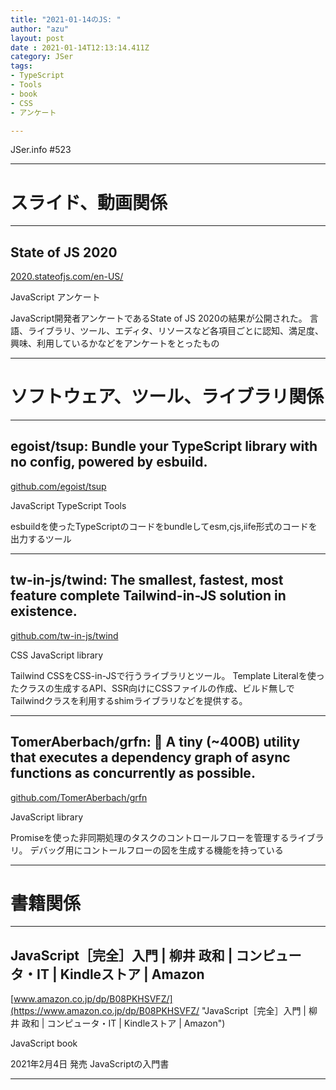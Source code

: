 ```yaml
---
title: "2021-01-14のJS: "
author: "azu"
layout: post
date : 2021-01-14T12:13:14.411Z
category: JSer
tags:
- TypeScript
- Tools
- book
- CSS
- アンケート

---
```


JSer.info #523

----

<h1 class="site-genre">スライド、動画関係</h1>

----

## State of JS 2020
[2020.stateofjs.com/en-US/](https://2020.stateofjs.com/en-US/ "State of JS 2020")
<p class="jser-tags jser-tag-icon"><span class="jser-tag">JavaScript</span> <span class="jser-tag">アンケート</span></p>

JavaScript開発者アンケートであるState of JS 2020の結果が公開された。
言語、ライブラリ、ツール、エディタ、リソースなど各項目ごとに認知、満足度、興味、利用しているかなどをアンケートをとったもの


----
<h1 class="site-genre">ソフトウェア、ツール、ライブラリ関係</h1>

----

## egoist/tsup: Bundle your TypeScript library with no config, powered by esbuild.
[github.com/egoist/tsup](https://github.com/egoist/tsup "egoist/tsup: Bundle your TypeScript library with no config, powered by esbuild.")
<p class="jser-tags jser-tag-icon"><span class="jser-tag">JavaScript</span> <span class="jser-tag">TypeScript</span> <span class="jser-tag">Tools</span></p>

esbuildを使ったTypeScriptのコードをbundleしてesm,cjs,iife形式のコードを出力するツール


----

## tw-in-js/twind: The smallest, fastest, most feature complete Tailwind-in-JS solution in existence.
[github.com/tw-in-js/twind](https://github.com/tw-in-js/twind "tw-in-js/twind: The smallest, fastest, most feature complete Tailwind-in-JS solution in existence.")
<p class="jser-tags jser-tag-icon"><span class="jser-tag">CSS</span> <span class="jser-tag">JavaScript</span> <span class="jser-tag">library</span></p>

Tailwind CSSをCSS-in-JSで行うライブラリとツール。
Template Literalを使ったクラスの生成するAPI、SSR向けにCSSファイルの作成、ビルド無しでTailwindクラスを利用するshimライブラリなどを提供する。


----

## TomerAberbach/grfn: 🦅 A tiny (~400B) utility that executes a dependency graph of async functions as concurrently as possible.
[github.com/TomerAberbach/grfn](https://github.com/TomerAberbach/grfn "TomerAberbach/grfn: 🦅 A tiny (~400B) utility that executes a dependency graph of async functions as concurrently as possible.")
<p class="jser-tags jser-tag-icon"><span class="jser-tag">JavaScript</span> <span class="jser-tag">library</span></p>

Promiseを使った非同期処理のタスクのコントロールフローを管理するライブラリ。
デバッグ用にコントールフローの図を生成する機能を持っている


----
<h1 class="site-genre">書籍関係</h1>

----

## JavaScript［完全］入門 | 柳井 政和 | コンピュータ・IT | Kindleストア | Amazon
[www.amazon.co.jp/dp/B08PKHSVFZ/](https://www.amazon.co.jp/dp/B08PKHSVFZ/ "JavaScript［完全］入門 | 柳井 政和 | コンピュータ・IT | Kindleストア | Amazon")
<p class="jser-tags jser-tag-icon"><span class="jser-tag">JavaScript</span> <span class="jser-tag">book</span></p>

2021年2月4日 発売
JavaScriptの入門書


----
